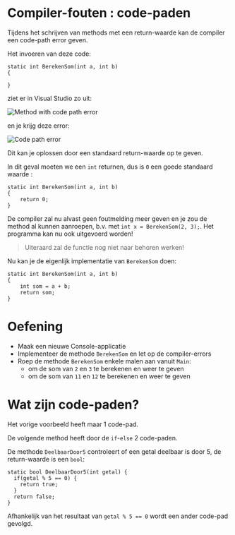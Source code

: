 # Compiler-fouten : code-paden

Tijdens het schrijven van methods met een return-waarde kan de compiler een
code-path error geven.

Het invoeren van deze code:

```
static int BerekenSom(int a, int b)
{

}
```

ziet er in Visual Studio zo uit:

![Method with code path error](CodePathErrorInVS.png)

en je krijg deze error:

![Code path error](CodePathErrorInVS2.png)

Dit kan je oplossen door een standaard return-waarde op te geven.

In dit geval moeten we een `int` returnen, dus is `0` een goede standaard
waarde :

```
static int BerekenSom(int a, int b)
{
    return 0;
}
```

De compiler zal nu alvast geen foutmelding meer geven en je zou de method al
kunnen aanroepen, b.v. met `int x = BerekenSom(2, 3);`. Het programma kan nu ook
uitgevoerd worden!

> Uiteraard zal de functie nog niet naar behoren werken!

Nu kan je de eigenlijk implementatie van `BerekenSom` doen:

```
static int BerekenSom(int a, int b)
{
    int som = a + b;
    return som;
}
```


# Oefening

- Maak een nieuwe Console-applicatie
- Implementeer de methode `BerekenSom` en let op de compiler-errors
- Roep de methode `BerekenSom` enkele malen aan vanuit `Main`:
  - om de som van `2` en `3` te berekenen en weer te geven
  - om de som van `11` en `12` te berekenen en weer te geven


# Wat zijn code-paden?

Het vorige voorbeeld heeft maar 1 code-pad.

De volgende method heeft door de `if`-`else` 2 code-paden.

De methode `DeelbaarDoor5` controleert of een getal deelbaar is door 5, de
return-waarde is een `bool`:

```
static bool DeelbaarDoor5(int getal) {
  if(getal % 5 == 0) {
    return true;
  }
  return false;
}
```

Afhankelijk van het resultaat van `getal % 5 == 0` wordt een ander code-pad
gevolgd.


